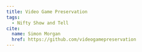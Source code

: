 ```yaml
---
title: Video Game Preservation
tags:
  - Nifty Show and Tell
cite:
  name: Simon Morgan
  href: https://github.com/videogamepreservation
---
```

